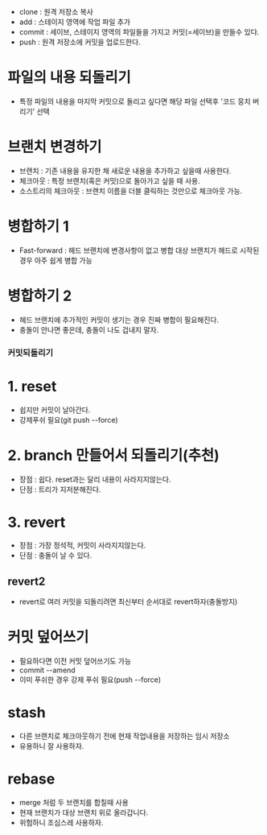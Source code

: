 - clone : 원격 저장소 복사
- add : 스테이지 영역에 작업 파일 추가
- commit : 세이브, 스테이지 영역의 파일들을 가지고 커밋(=세이브)을 만들수 있다.
- push : 원격 저장소에 커밋을 업로드한다.

# 파일의 내용 되돌리기
- 특정 파일의 내용을 마지막 커밋으로 돌리고 싶다면 해당 파일 선택후 '코드 뭉치 버리기' 선택

# 브랜치 변경하기
- 브랜치 : 기존 내용을 유지한 채 새로운 내용을 추가하고 싶을때 사용한다.
- 체크아웃 : 특정 브랜치(혹은 커밋)으로 돌아가고 싶을 때 사용.
- 소스트리의 체크아웃 : 브랜치 이름을 더블 클릭하는 것만으로 체크아웃 가능.

# 병합하기 1
- Fast-forward : 헤드 브랜치에 변경사항이 없고 병합 대상 브랜치가 헤드로 시작된 경우 아주 쉽게 병합 가능

# 병합하기 2
- 헤드 브랜치에 추가적인 커밋이 생기는 경우 진짜 병합이 필요해진다.
- 충돌이 안나면 좋은데, 충돌이 나도 겁내지 말자.

### 커밋되돌리기

# 1. reset
- 쉽지만 커밋이 날아간다.
- 강제푸쉬 필요(git push --force)

# 2. branch 만들어서 되돌리기(추천)
- 장점 : 쉽다. reset과는 달리 내용이 사라지지않는다.
- 단점 : 트리가 지저분해진다.

# 3. revert
- 장점 : 가장 정석적, 커밋이 사라지지않는다. 
- 단점 : 충돌이 날 수 있다.

## revert2
- revert로 여러 커밋을 되돌리려면 최신부터 순서대로 revert하자(충돌방지)

# 커밋 덮어쓰기
- 필요하다면 이전 커밋 덮어쓰기도 가능
- commit --amend
- 이미 푸쉬한 경우 강제 푸쉬 필요(push --force)

# stash
- 다른 브랜치로 체크아웃하기 전에 현재 작업내용을 저장하는 임시 저장소
- 유용하니 잘 사용하자.

# rebase
- merge 처럼 두 브랜치를 합칠때 사용
- 현재 브랜치가 대상 브랜치 위로 올라갑니다.
- 위험하니 조심스레 사용하자.
